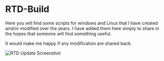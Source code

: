 # RTD-Build

Here you will find some scripts for windows and Linux that I have created and/or modified over the years. I have added them here simply to share in the hopes that someone will find something useful. 

It would make me happy if any modification are shared back. 

![RTD Update Screenshot](DTD-Build/Media_files/Scr1.png?raw=true "Executing the Script")
